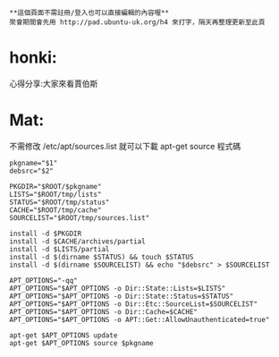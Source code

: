     **這個頁面不需註冊/登入也可以直接編輯的內容喔**
    聚會期間會先用 http://pad.ubuntu-uk.org/h4 來打字，隔天再整理更新至此頁




# honki:


心得分享:大家來看賈伯斯


# Mat:


不需修改 /etc/apt/sources.list 就可以下載  apt-get source  程式碼


    pkgname="$1"                                                                                        
    debsrc="$2"
    
    PKGDIR="$ROOT/$pkgname"
    LISTS="$ROOT/tmp/lists"
    STATUS="$ROOT/tmp/status"
    CACHE="$ROOT/tmp/cache"
    SOURCELIST="$ROOT/tmp/sources.list"
    
    install -d $PKGDIR
    install -d $CACHE/archives/partial
    install -d $LISTS/partial
    install -d $(dirname $STATUS) && touch $STATUS
    install -d $(dirname $SOURCELIST) && echo "$debsrc" > $SOURCELIST
    
    APT_OPTIONS="-qq"
    APT_OPTIONS="$APT_OPTIONS -o Dir::State::Lists=$LISTS"
    APT_OPTIONS="$APT_OPTIONS -o Dir::State::Status=$STATUS"
    APT_OPTIONS="$APT_OPTIONS -o Dir::Etc::SourceList=$SOURCELIST"
    APT_OPTIONS="$APT_OPTIONS -o Dir::Cache=$CACHE"
    APT_OPTIONS="$APT_OPTIONS -o APT::Get::AllowUnauthenticated=true"
    
    apt-get $APT_OPTIONS update
    apt-get $APT_OPTIONS source $pkgname
